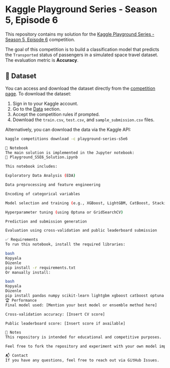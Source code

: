 # Kaggle Playground Series - Season 5, Episode 6

This repository contains my solution for the [Kaggle Playground Series - Season 5, Episode 6](https://www.kaggle.com/competitions/playground-series-s5e6) competition.

The goal of this competition is to build a classification model that predicts the `Transported` status of passengers in a simulated space travel dataset. The evaluation metric is **Accuracy**.

## 📁 Dataset

You can access and download the dataset directly from the [competition page](https://www.kaggle.com/competitions/playground-series-s5e6/data). To download the dataset:

1. Sign in to your Kaggle account.
2. Go to the [Data](https://www.kaggle.com/competitions/playground-series-s5e6/data) section.
3. Accept the competition rules if prompted.
4. Download the `train.csv`, `test.csv`, and `sample_submission.csv` files.

Alternatively, you can download the data via the Kaggle API:

```bash
kaggle competitions download -c playground-series-s5e6

📒 Notebook
The main solution is implemented in the Jupyter notebook:
📄 Playground_S5E6_Solution.ipynb

This notebook includes:

Exploratory Data Analysis (EDA)

Data preprocessing and feature engineering

Encoding of categorical variables

Model selection and training (e.g., XGBoost, LightGBM, CatBoost, Stacking, etc.)

Hyperparameter tuning (using Optuna or GridSearchCV)

Prediction and submission generation

Evaluation using cross-validation and public leaderboard submission

✅ Requirements
To run this notebook, install the required libraries:

bash
Kopyala
Düzenle
pip install -r requirements.txt
Or manually install:

bash
Kopyala
Düzenle
pip install pandas numpy scikit-learn lightgbm xgboost catboost optuna matplotlib seaborn
🏆 Performance
Final model used: [Mention your best model or ensemble method here]

Cross-validation accuracy: [Insert CV score]

Public leaderboard score: [Insert score if available]

📌 Notes
This repository is intended for educational and competitive purposes.

Feel free to fork the repository and experiment with your own model improvements.

📬 Contact
If you have any questions, feel free to reach out via GitHub Issues.
